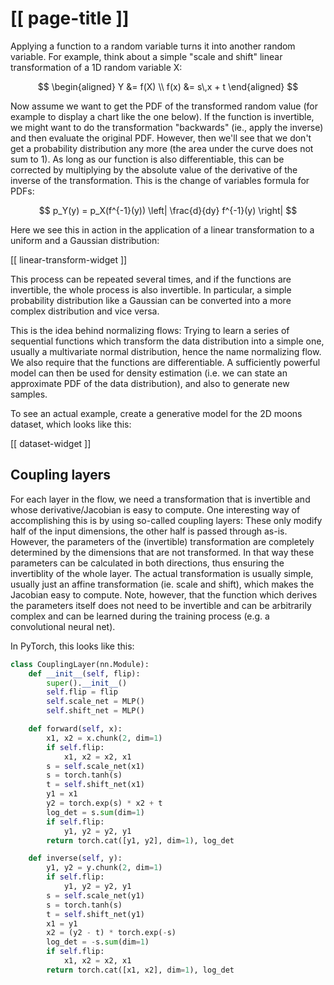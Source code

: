 # [[ page-title ]]

Applying a function to a random variable turns it into another random variable. For example, think
about a simple "scale and shift" linear transformation of a 1D random variable X:

$$
\begin{aligned}
Y &= f(X) \\
f(x) &= s\,x + t
\end{aligned}
$$

Now assume we want to get the PDF of the transformed random value (for example to display a chart
like the one below). If the function is invertible, we might want to do the transformation
"backwards" (ie., apply the inverse) and then evaluate the original PDF.  However, then we'll see
that we don't get a probability distribution any more (the area under the curve does not sum to 1).
As long as our function is also differentiable, this can be corrected by multiplying by the absolute
value of the derivative of the inverse of the transformation. This is the change of variables
formula for PDFs:

$$
p_Y(y) = p_X(f^{-1}(y)) \left| \frac{d}{dy} f^{-1}(y) \right|
$$

Here we see this in action in the application of a linear transformation to a uniform and a Gaussian
distribution:

[[ linear-transform-widget ]]

This process can be repeated several times, and if the functions are invertible, the whole process
is also invertible. In particular, a simple probability distribution like a Gaussian can be
converted into a more complex distribution and vice versa.

<!-- TODO: Flow widget -->

This is the idea behind normalizing flows: Trying to learn a series of sequential functions which
transform the data distribution into a simple one, usually a multivariate normal distribution, hence
the name normalizing flow. We also require that the functions are differentiable. A sufficiently
powerful model can then be used for density estimation (i.e. we can state an approximate PDF of the
data distribution), and also to generate new samples.

To see an actual example, create a generative model for the 2D moons dataset, which looks like this:

[[ dataset-widget ]]

## Coupling layers

For each layer in the flow, we need a transformation that is invertible and whose
derivative/Jacobian is easy to compute. One interesting way of accomplishing this is by using
so-called coupling layers: These only modify half of the input dimensions, the other half is passed
through as-is. However, the parameters of the (invertible) transformation are completely determined
by the dimensions that are not transformed. In that way these parameters can be calculated in both
directions, thus ensuring the invertiblity of the whole layer. The actual transformation is usually
simple, usually just an affine transformation (ie. scale and shift), which makes the Jacobian easy
to compute. Note, however, that the function which derives the parameters itself does not need to be
invertible and can be arbitrarily complex and can be learned during the training process (e.g. a
convolutional neural net).

In PyTorch, this looks like this:

```python
class CouplingLayer(nn.Module):
    def __init__(self, flip):
        super().__init__()
        self.flip = flip
        self.scale_net = MLP()
        self.shift_net = MLP()

    def forward(self, x):
        x1, x2 = x.chunk(2, dim=1)
        if self.flip:
            x1, x2 = x2, x1
        s = self.scale_net(x1)
        s = torch.tanh(s)
        t = self.shift_net(x1)
        y1 = x1
        y2 = torch.exp(s) * x2 + t
        log_det = s.sum(dim=1)
        if self.flip:
            y1, y2 = y2, y1
        return torch.cat([y1, y2], dim=1), log_det

    def inverse(self, y):
        y1, y2 = y.chunk(2, dim=1)
        if self.flip:
            y1, y2 = y2, y1
        s = self.scale_net(y1)
        s = torch.tanh(s)
        t = self.shift_net(y1)
        x1 = y1
        x2 = (y2 - t) * torch.exp(-s)
        log_det = -s.sum(dim=1)
        if self.flip:
            x1, x2 = x2, x1
        return torch.cat([x1, x2], dim=1), log_det
```
